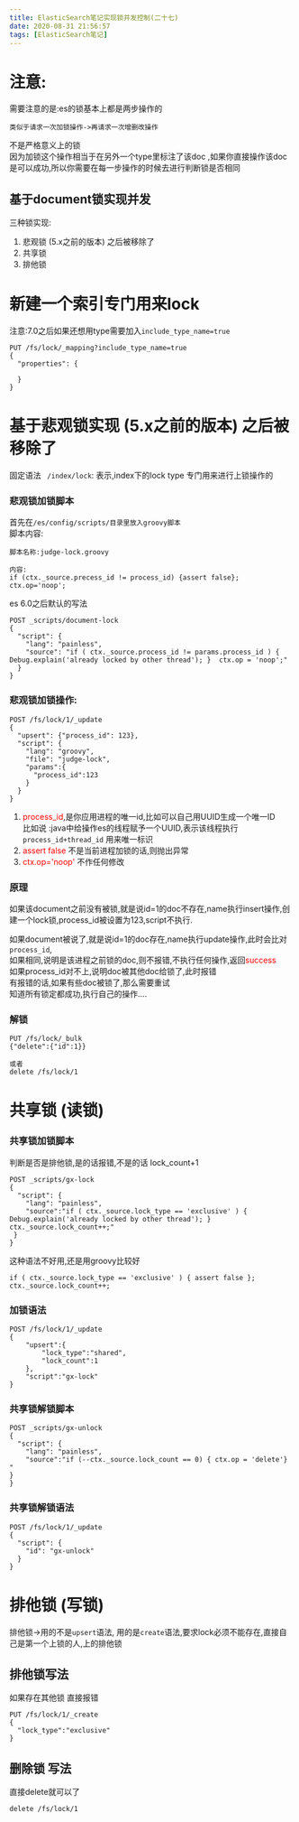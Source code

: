 ```yaml
---
title: ElasticSearch笔记实现锁并发控制(二十七)
date: 2020-08-31 21:56:57
tags: [ElasticSearch笔记]
---
```


# 注意:
需要注意的是:es的锁基本上都是两步操作的
```
类似于请求一次加锁操作->再请求一次增删改操作
```
不是严格意义上的锁  
因为加锁这个操作相当于在另外一个type里标注了该doc ,如果你直接操作该doc是可以成功,所以你需要在每一步操作的时候去进行判断锁是否相同

## 基于document锁实现并发
三种锁实现:
1. 悲观锁  (5.x之前的版本) 之后被移除了
2. 共享锁
3. 排他锁


<!--more-->

# 新建一个索引专门用来lock
注意:7.0之后如果还想用type需要加入`include_type_name=true`
```
PUT /fs/lock/_mapping?include_type_name=true
{
  "properties": {
    
  }
}
```

# 基于悲观锁实现   (5.x之前的版本) 之后被移除了
固定语法 ` /index/lock`: 表示,index下的lock type 专门用来进行上锁操作的
### 悲观锁加锁脚本
首先在`/es/config/scripts/目录里放入groovy脚本`  
脚本内容:

```
脚本名称:judge-lock.groovy 

内容:
if (ctx._source.precess_id != process_id) {assert false}; ctx.op='noop';
```
es 6.0之后默认的写法
```
POST _scripts/document-lock
{
  "script": {
    "lang": "painless",
    "source": "if ( ctx._source.process_id != params.process_id ) { Debug.explain('already locked by other thread'); }  ctx.op = 'noop';"
  }
}
```


### 悲观锁加锁操作:
```
POST /fs/lock/1/_update
{
  "upsert": {"process_id": 123},
  "script": {
    "lang": "groovy",
    "file": "judge-lock",
    "params":{
      "process_id":123
    }
  }
}
```
1. <font color="red">process_id</font>,是你应用进程的唯一id,比如可以自己用UUID生成一个唯一ID   
比如说 :java中给操作es的线程赋予一个UUID,表示该线程执行 `process_id+thread_id` 用来唯一标识
2. <font color="red">assert false</font> 不是当前进程加锁的话,则抛出异常
3. <font color="red">ctx.op='noop'</font>  不作任何修改

### 原理 
如果该document之前没有被锁,就是说id=1的doc不存在,name执行insert操作,创建一个lock锁,process_id被设置为123,script不执行.  

如果document被说了,就是说id=1的doc存在,name执行update操作,此时会比对`process_id`,   
如果相同,说明是该进程之前锁的doc,则不报错,不执行任何操作,返回<font color="red">success</font>  
如果process_id对不上,说明doc被其他doc给锁了,此时报错  
有报错的话,如果有些doc被锁了,那么需要重试  
知道所有锁定都成功,执行自己的操作....


### 解锁
```
PUT /fs/lock/_bulk
{"delete":{"id":1}}

或者
delete /fs/lock/1
```


# 共享锁 (读锁)
### 共享锁加锁脚本
判断是否是排他锁,是的话报错,不是的话 lock_count+1
```
POST _scripts/gx-lock
{
  "script": {
    "lang": "painless",
    "source":"if ( ctx._source.lock_type == 'exclusive' ) { Debug.explain('already locked by other thread'); } ctx._source.lock_count++;"
 }
}
```

这种语法不好用,还是用groovy比较好
```
if ( ctx._source.lock_type == 'exclusive' ) { assert false }; ctx._source.lock_count++;
```

### 加锁语法

```
POST /fs/lock/1/_update
{
    "upsert":{
        "lock_type":"shared",
        "lock_count":1
    },
    "script":"gx-lock"
}

```

### 共享锁解锁脚本
```
POST _scripts/gx-unlock
{
  "script": {
    "lang": "painless",
    "source":"if (--ctx._source.lock_count == 0) { ctx.op = 'delete'} "
}
}

```
### 共享锁解锁语法
```
POST /fs/lock/1/_update
{
  "script": {
    "id": "gx-unlock"
  }
}
```


# 排他锁 (写锁)
排他锁->用的不是`upsert`语法, 用的是`create`语法,要求lock必须不能存在,直接自己是第一个上锁的人,上的排他锁

## 排他锁写法
如果存在其他锁 直接报错
```
PUT /fs/lock/1/_create
{
  "lock_type":"exclusive"
}

```
## 删除锁 写法
直接delete就可以了
```
delete /fs/lock/1
```